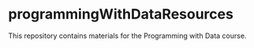 # programmingWithDataResources
This repository contains materials for the Programming with Data course.

